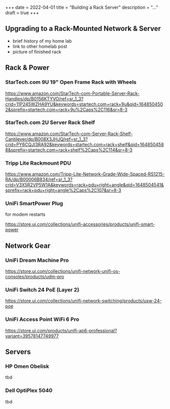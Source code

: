 +++
date = 2022-04-01
title = "Building a Rack Server"
description = "..."
draft = true
+++

## Upgrading to a Rack-Mounted Network & Server

- brief history of my home lab
- link to other homelab post
- picture of finished rack

## Rack & Power

### StarTech.com 9U 19" Open Frame Rack with Wheels

https://www.amazon.com/StarTech-com-Portable-Server-Rack-Handles/dp/B0156KTYVO/ref=sr_1_3?crid=11P245WZHA9YU&keywords=startech.com+rack+9u&qid=1648504502&sprefix=startech.com+rack+9u%2Caps%2C116&sr=8-3

### StarTech.com 2U Server Rack Shelf

https://www.amazon.com/StarTech-com-Server-Rack-Shelf-Cantilever/dp/B008X3JHJQ/ref=sr_1_3?crid=PY6CQJI3RA92&keywords=startech.com+rack+shelf&qid=1648504588&sprefix=startech.com+rack+shelf%2Caps%2C114&sr=8-3

### Tripp Lite Rackmount PDU

https://www.amazon.com/Tripp-Lite-Network-Grade-Wide-Spaced-RS1215-RA/dp/B00006B834/ref=sr_1_3?crid=V3X5R2VP5W1A&keywords=rack+pdu+right+angle&qid=1648504541&sprefix=rack+pdu+right+angle%2Caps%2C107&sr=8-3

### UniFi SmartPower Plug

for modem restarts

https://store.ui.com/collections/unifi-accessories/products/unifi-smart-power

## Network Gear

### UniFi Dream Machine Pro

https://store.ui.com/collections/unifi-network-unifi-os-consoles/products/udm-pro

### UniFi Switch 24 PoE (Layer 2)

https://store.ui.com/collections/unifi-network-switching/products/usw-24-poe

### UniFi Access Point WiFi 6 Pro

https://store.ui.com/products/unifi-ap6-professional?variant=39578147749977

## Servers

### HP Omen Obelisk

tbd

### Dell OptiPlex 5040

tbd
